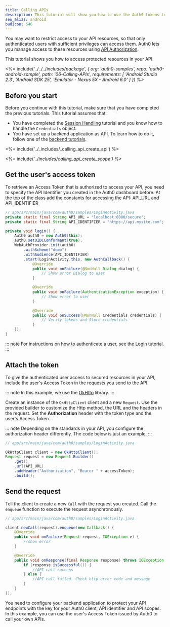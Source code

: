 ```yaml
---
title: Calling APIs
description: This tutorial will show you how to use the Auth0 tokens to make authenticated API calls.
seo_alias: android
budicon: 546
---
```


You may want to restrict access to your API resources, so that only authenticated users with sufficient privileges can access them. Auth0 lets you manage access to these resources using [API Authorization](/api-auth).

This tutorial shows you how to access protected resources in your API.


<%= include('../../../_includes/_package', {
  org: 'auth0-samples',
  repo: 'auth0-android-sample',
  path: '06-Calling-APIs',
  requirements: [
    'Android Studio 2.3',
    'Android SDK 25',
    'Emulator - Nexus 5X - Android 6.0'
  ]
}) %>__

## Before you start

Before you continue with this tutorial, make sure that you have completed the previous tutorials. This tutorial assumes that:

* You have completed the [Session Handling](/quickstart/native/android/03-session-handling) tutorial and you know how to handle the `Credentials` object.
* You have set up a backend application as API. To learn how to do it, follow one of the [backend tutorials](/quickstart/backend).

<%= include('../_includes/_calling_api_create_api') %>

<%= include('../_includes/_calling_api_create_scope') %>__


## Get the user's access token

To retrieve an Access Token that is authorized to access your API, you need to specify the API Identifier you created in the Auth0 dashboard before. At the top of the class add the constants for accessing the API: API_URL and API_IDENTIFIER

```java
// app/src/main/java/com/auth0/samples/LoginActivity.java
private static final String API_URL = "localhost:8080/secure";
private static final String API_IDENTIFIER = "https://api.mysite.com";

private void login() {
    Auth0 auth0 = new Auth0(this);
    auth0.setOIDCConformant(true);
    WebAuthProvider.init(auth0)
        .withScheme("demo")
        .withAudience(API_IDENTIFIER)
        .start(LoginActivity.this, new AuthCallback() {
            @Override
            public void onFailure(@NonNull Dialog dialog) {
                // Show error Dialog to user
            }

            @Override
            public void onFailure(AuthenticationException exception) {
                // Show error to user
            }

            @Override
            public void onSuccess(@NonNull Credentials credentials) {
                // Verify tokens and Store credentials
            }
    });
}
```

::: note
For instructions on how to authenticate a user, see the [Login](/quickstart/native/android/00-login) tutorial.
:::

## Attach the token

To give the authenticated user access to secured resources in your API, include the user's Access Token in the requests you send to the API.

::: note
In this example, we use the [OkHttp](https://github.com/square/okhttp) library.
:::

Create an instance of the `OkHttpClient` client and a new `Request`. Use the provided builder to customize the Http method, the URL and the headers in the request. Set the **Authorization** header with the token type and the user's Access Token.

::: note
Depending on the standards in your API, you configure the authorization header differently. The code below is just an example.
:::

```java
// app/src/main/java/com/auth0/samples/LoginActivity.java

OkHttpClient client = new OkHttpClient();
Request request = new Request.Builder()
    .get()
    .url(API_URL)
    .addHeader("Authorization", "Bearer " + accessToken);
    .build();
```

## Send the request

Tell the client to create a new `Call` with the request you created. Call the `enqueue` function to execute the request asynchronously.

```java
// app/src/main/java/com/auth0/samples/LoginActivity.java

client.newCall(request).enqueue(new Callback() {
    @Override
    public void onFailure(Request request, IOException e) {
        //show error
    }

    @Override
    public void onResponse(final Response response) throws IOException {
        if (response.isSuccessful()) {
            //API call success
        } else {
            //API call failed. Check http error code and message
        }
    }
});
```

You need to configure your backend application to protect your API endpoints with the key for your Auth0 client, API identifier and API scopes. In this example, you can use the user's Access Token issued by Auth0 to call your own APIs.
